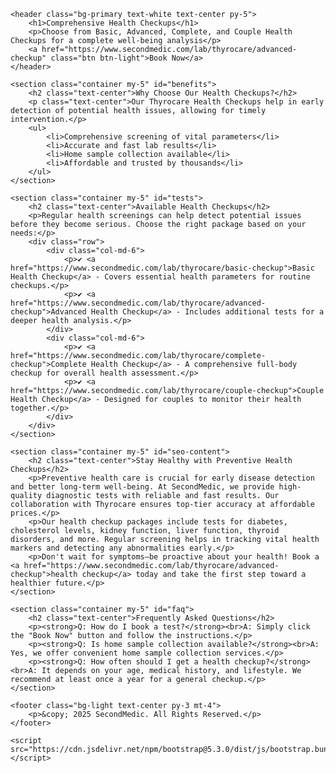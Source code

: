 

    <header class="bg-primary text-white text-center py-5">
        <h1>Comprehensive Health Checkups</h1>
        <p>Choose from Basic, Advanced, Complete, and Couple Health Checkups for a complete well-being analysis</p>
        <a href="https://www.secondmedic.com/lab/thyrocare/advanced-checkup" class="btn btn-light">Book Now</a>
    </header>

    <section class="container my-5" id="benefits">
        <h2 class="text-center">Why Choose Our Health Checkups?</h2>
        <p class="text-center">Our Thyrocare Health Checkups help in early detection of potential health issues, allowing for timely intervention.</p>
        <ul>
            <li>Comprehensive screening of vital parameters</li>
            <li>Accurate and fast lab results</li>
            <li>Home sample collection available</li>
            <li>Affordable and trusted by thousands</li>
        </ul>
    </section>

    <section class="container my-5" id="tests">
        <h2 class="text-center">Available Health Checkups</h2>
        <p>Regular health screenings can help detect potential issues before they become serious. Choose the right package based on your needs:</p>
        <div class="row">
            <div class="col-md-6">
                <p>✔ <a href="https://www.secondmedic.com/lab/thyrocare/basic-checkup">Basic Health Checkup</a> - Covers essential health parameters for routine checkups.</p>
                <p>✔ <a href="https://www.secondmedic.com/lab/thyrocare/advanced-checkup">Advanced Health Checkup</a> - Includes additional tests for a deeper health analysis.</p>
            </div>
            <div class="col-md-6">
                <p>✔ <a href="https://www.secondmedic.com/lab/thyrocare/complete-checkup">Complete Health Checkup</a> - A comprehensive full-body checkup for overall health assessment.</p>
                <p>✔ <a href="https://www.secondmedic.com/lab/thyrocare/couple-checkup">Couple Health Checkup</a> - Designed for couples to monitor their health together.</p>
            </div>
        </div>
    </section>

    <section class="container my-5" id="seo-content">
        <h2 class="text-center">Stay Healthy with Preventive Health Checkups</h2>
        <p>Preventive health care is crucial for early disease detection and better long-term well-being. At SecondMedic, we provide high-quality diagnostic tests with reliable and fast results. Our collaboration with Thyrocare ensures top-tier accuracy at affordable prices.</p>
        <p>Our health checkup packages include tests for diabetes, cholesterol levels, kidney function, liver function, thyroid disorders, and more. Regular screening helps in tracking vital health markers and detecting any abnormalities early.</p>
        <p>Don't wait for symptoms—be proactive about your health! Book a <a href="https://www.secondmedic.com/lab/thyrocare/advanced-checkup">health checkup</a> today and take the first step toward a healthier future.</p>
    </section>

    <section class="container my-5" id="faq">
        <h2 class="text-center">Frequently Asked Questions</h2>
        <p><strong>Q: How do I book a test?</strong><br>A: Simply click the "Book Now" button and follow the instructions.</p>
        <p><strong>Q: Is home sample collection available?</strong><br>A: Yes, we offer convenient home sample collection services.</p>
        <p><strong>Q: How often should I get a health checkup?</strong><br>A: It depends on your age, medical history, and lifestyle. We recommend at least once a year for a general checkup.</p>
    </section>

    <footer class="bg-light text-center py-3 mt-4">
        <p>&copy; 2025 SecondMedic. All Rights Reserved.</p>
    </footer>

    <script src="https://cdn.jsdelivr.net/npm/bootstrap@5.3.0/dist/js/bootstrap.bundle.min.js"></script>
</body>
</html>
